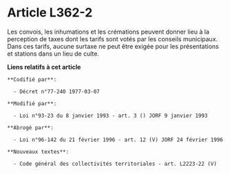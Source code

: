 # Article L362-2

Les convois, les inhumations et les crémations peuvent donner lieu à la perception de taxes dont les tarifs sont votés par
les conseils municipaux. Dans ces tarifs, aucune surtaxe ne peut être exigée pour les présentations et stations dans un lieu
de culte.

**Liens relatifs à cet article**

	**Codifié par**:

	  - Décret n°77-240 1977-03-07

	**Modifié par**:

	  - Loi n°93-23 du 8 janvier 1993 - art. 3 () JORF 9 janvier 1993

	**Abrogé par**:

	  - Loi n°96-142 du 21 février 1996 - art. 12 (V) JORF 24 février 1996

	**Nouveaux textes**:

	  - Code général des collectivités territoriales - art. L2223-22 (V)
